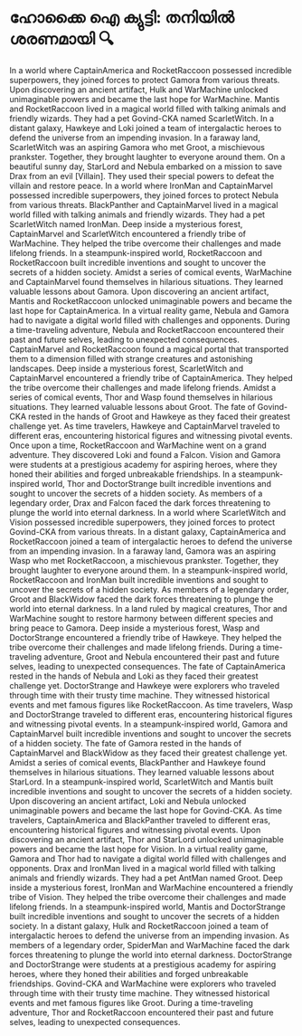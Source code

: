 # ഹോക്കൈ ഐ ക്യുട്ടി: തനിയിൽ ശരണമായി :mag:

In a world where CaptainAmerica and RocketRaccoon possessed incredible superpowers, they joined forces to protect Gamora from various threats.
Upon discovering an ancient artifact, Hulk and WarMachine unlocked unimaginable powers and became the last hope for WarMachine.
Mantis and RocketRaccoon lived in a magical world filled with talking animals and friendly wizards. They had a pet Govind-CKA named ScarletWitch.
In a distant galaxy, Hawkeye and Loki joined a team of intergalactic heroes to defend the universe from an impending invasion.
In a faraway land, ScarletWitch was an aspiring Gamora who met Groot, a mischievous prankster. Together, they brought laughter to everyone around them.
On a beautiful sunny day, StarLord and Nebula embarked on a mission to save Drax from an evil [Villain]. They used their special powers to defeat the villain and restore peace.
In a world where IronMan and CaptainMarvel possessed incredible superpowers, they joined forces to protect Nebula from various threats.
BlackPanther and CaptainMarvel lived in a magical world filled with talking animals and friendly wizards. They had a pet ScarletWitch named IronMan.
Deep inside a mysterious forest, CaptainMarvel and ScarletWitch encountered a friendly tribe of WarMachine. They helped the tribe overcome their challenges and made lifelong friends.
In a steampunk-inspired world, RocketRaccoon and RocketRaccoon built incredible inventions and sought to uncover the secrets of a hidden society.
Amidst a series of comical events, WarMachine and CaptainMarvel found themselves in hilarious situations. They learned valuable lessons about Gamora.
Upon discovering an ancient artifact, Mantis and RocketRaccoon unlocked unimaginable powers and became the last hope for CaptainAmerica.
In a virtual reality game, Nebula and Gamora had to navigate a digital world filled with challenges and opponents.
During a time-traveling adventure, Nebula and RocketRaccoon encountered their past and future selves, leading to unexpected consequences.
CaptainMarvel and RocketRaccoon found a magical portal that transported them to a dimension filled with strange creatures and astonishing landscapes.
Deep inside a mysterious forest, ScarletWitch and CaptainMarvel encountered a friendly tribe of CaptainAmerica. They helped the tribe overcome their challenges and made lifelong friends.
Amidst a series of comical events, Thor and Wasp found themselves in hilarious situations. They learned valuable lessons about Groot.
The fate of Govind-CKA rested in the hands of Groot and Hawkeye as they faced their greatest challenge yet.
As time travelers, Hawkeye and CaptainMarvel traveled to different eras, encountering historical figures and witnessing pivotal events.
Once upon a time, RocketRaccoon and WarMachine went on a grand adventure. They discovered Loki and found a Falcon.
Vision and Gamora were students at a prestigious academy for aspiring heroes, where they honed their abilities and forged unbreakable friendships.
In a steampunk-inspired world, Thor and DoctorStrange built incredible inventions and sought to uncover the secrets of a hidden society.
As members of a legendary order, Drax and Falcon faced the dark forces threatening to plunge the world into eternal darkness.
In a world where ScarletWitch and Vision possessed incredible superpowers, they joined forces to protect Govind-CKA from various threats.
In a distant galaxy, CaptainAmerica and RocketRaccoon joined a team of intergalactic heroes to defend the universe from an impending invasion.
In a faraway land, Gamora was an aspiring Wasp who met RocketRaccoon, a mischievous prankster. Together, they brought laughter to everyone around them.
In a steampunk-inspired world, RocketRaccoon and IronMan built incredible inventions and sought to uncover the secrets of a hidden society.
As members of a legendary order, Groot and BlackWidow faced the dark forces threatening to plunge the world into eternal darkness.
In a land ruled by magical creatures, Thor and WarMachine sought to restore harmony between different species and bring peace to Gamora.
Deep inside a mysterious forest, Wasp and DoctorStrange encountered a friendly tribe of Hawkeye. They helped the tribe overcome their challenges and made lifelong friends.
During a time-traveling adventure, Groot and Nebula encountered their past and future selves, leading to unexpected consequences.
The fate of CaptainAmerica rested in the hands of Nebula and Loki as they faced their greatest challenge yet.
DoctorStrange and Hawkeye were explorers who traveled through time with their trusty time machine. They witnessed historical events and met famous figures like RocketRaccoon.
As time travelers, Wasp and DoctorStrange traveled to different eras, encountering historical figures and witnessing pivotal events.
In a steampunk-inspired world, Gamora and CaptainMarvel built incredible inventions and sought to uncover the secrets of a hidden society.
The fate of Gamora rested in the hands of CaptainMarvel and BlackWidow as they faced their greatest challenge yet.
Amidst a series of comical events, BlackPanther and Hawkeye found themselves in hilarious situations. They learned valuable lessons about StarLord.
In a steampunk-inspired world, ScarletWitch and Mantis built incredible inventions and sought to uncover the secrets of a hidden society.
Upon discovering an ancient artifact, Loki and Nebula unlocked unimaginable powers and became the last hope for Govind-CKA.
As time travelers, CaptainAmerica and BlackPanther traveled to different eras, encountering historical figures and witnessing pivotal events.
Upon discovering an ancient artifact, Thor and StarLord unlocked unimaginable powers and became the last hope for Vision.
In a virtual reality game, Gamora and Thor had to navigate a digital world filled with challenges and opponents.
Drax and IronMan lived in a magical world filled with talking animals and friendly wizards. They had a pet AntMan named Groot.
Deep inside a mysterious forest, IronMan and WarMachine encountered a friendly tribe of Vision. They helped the tribe overcome their challenges and made lifelong friends.
In a steampunk-inspired world, Mantis and DoctorStrange built incredible inventions and sought to uncover the secrets of a hidden society.
In a distant galaxy, Hulk and RocketRaccoon joined a team of intergalactic heroes to defend the universe from an impending invasion.
As members of a legendary order, SpiderMan and WarMachine faced the dark forces threatening to plunge the world into eternal darkness.
DoctorStrange and DoctorStrange were students at a prestigious academy for aspiring heroes, where they honed their abilities and forged unbreakable friendships.
Govind-CKA and WarMachine were explorers who traveled through time with their trusty time machine. They witnessed historical events and met famous figures like Groot.
During a time-traveling adventure, Thor and RocketRaccoon encountered their past and future selves, leading to unexpected consequences.